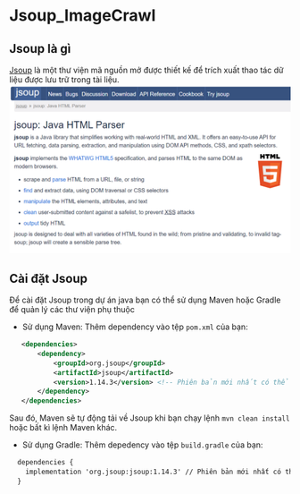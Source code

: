 # Jsoup_ImageCrawl
## Jsoup là gì
[Jsoup](https://jsoup.org/) là một thư viện mã nguồn mở được thiết kế để trích xuất thao tác dữ liệu được lưu trữ trong tài liệu.<br>
![image](https://raw.githubusercontent.com/NguyenSyHung2k3/Jsoup_ImageCrawl/master/assets/Jsoup.png)
## Cài đặt Jsoup 
Để cài đặt Jsoup trong dự án java bạn có thể sử dụng Maven hoặc Gradle để quản lý các thư viện phụ thuộc
- Sử dụng Maven:
  Thêm dependency vào tệp `pom.xml` của bạn:
```xml
   <dependencies>
       <dependency>
           <groupId>org.jsoup</groupId>
           <artifactId>jsoup</artifactId>
           <version>1.14.3</version> <!-- Phiên bản mới nhất có thể thay đổi -->
       </dependency>
   </dependencies>
```
Sau đó, Maven sẽ tự động tải về Jsoup khi bạn chạy lệnh `mvn clean install` hoặc bất kì lệnh Maven khác.
- Sử dụng Gradle:
  Thêm depedency vào tệp `build.gradle` của bạn:
```xml
  dependencies {
    implementation 'org.jsoup:jsoup:1.14.3' // Phiên bản mới nhất có thể thay đổi
  }
```
